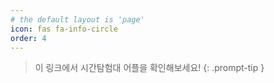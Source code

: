 ```yaml
---
# the default layout is 'page'
icon: fas fa-info-circle
order: 4
---
```


> 이 링크에서 시간탐험대 어플을 확인해보세요!
{: .prompt-tip }
